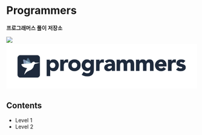 # Programmers
**프로그래머스 풀이 저장소**

<img src="https://img.shields.io/badge/Python-3776AB?style=plastic&logo=Python&logoColor=white">

<img src="programmers-logo.png">

## Contents
- Level 1
- Level 2